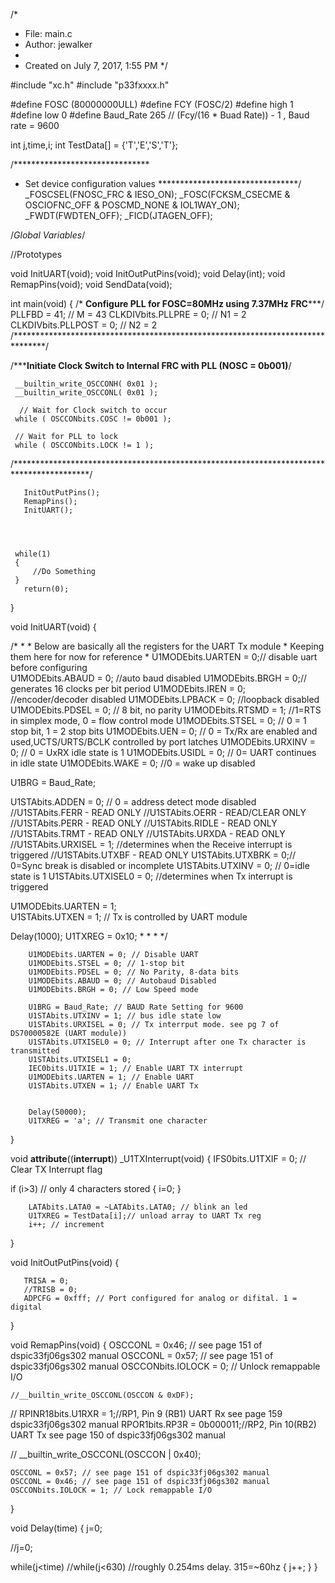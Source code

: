 /*
 * File:   main.c
 * Author: jewalker
 *
 * Created on July 7, 2017, 1:55 PM
 */


#include "xc.h"
#include "p33fxxxx.h"

#define FOSC    (80000000ULL)
#define FCY     (FOSC/2)
#define high 1
#define low 0
#define Baud_Rate 265 // (Fcy/(16 * Buad Rate)) - 1 , Baud rate = 9600



int j,time,i;
int TestData[] = {'T','E','S','T'};
 
 /*******************************
 * Set device configuration values
********************************/
_FOSCSEL(FNOSC_FRC    & IESO_ON);
_FOSC(FCKSM_CSECME & OSCIOFNC_OFF & POSCMD_NONE & IOL1WAY_ON);
_FWDT(FWDTEN_OFF);
_FICD(JTAGEN_OFF); 

/*Global Variables*/



//Prototypes

void InitUART(void);
void InitOutPutPins(void);
void Delay(int);
void RemapPins(void);
void SendData(void);


int main(void) 
{
 /* **************Configure PLL for FOSC=80MHz using 7.37MHz FRC*****************/
         PLLFBD = 41; // M = 43
         CLKDIVbits.PLLPRE  = 0;  // N1 = 2
         CLKDIVbits.PLLPOST = 0;  // N2 = 2   
 /*******************************************************************************/    
  
/***************Initiate Clock Switch to Internal FRC with PLL (NOSC = 0b001)************/
         
     __builtin_write_OSCCONH( 0x01 );
     __builtin_write_OSCCONL( 0x01 );
  
      // Wait for Clock switch to occur
     while ( OSCCONbits.COSC != 0b001 );
 
     // Wait for PLL to lock
     while ( OSCCONbits.LOCK != 1 );
     
/*****************************************************************************************/
   
       

       InitOutPutPins();
       RemapPins();
       InitUART();

       
       
       
     while(1)
     {
         //Do Something
     } 
       return(0);
 }





void InitUART(void)
{
    
   /*
    * 
    * Below are basically all the registers for the UART Tx module
    * Keeping them here for now for reference
    * 
   U1MODEbits.UARTEN = 0;// disable uart before configuring    
   U1MODEbits.ABAUD = 0; //auto baud disabled
   U1MODEbits.BRGH = 0;// generates 16 clocks per bit period
   U1MODEbits.IREN = 0; //encoder/decoder disabled
   U1MODEbits.LPBACK = 0; //loopback disabled
   U1MODEbits.PDSEL = 0; // 8 bit, no parity
   U1MODEbits.RTSMD = 1; //1=RTS in simplex mode, 0 = flow control mode
   U1MODEbits.STSEL = 0; // 0 = 1 stop bit, 1  = 2 stop bits
   U1MODEbits.UEN = 0; // 0 = Tx/Rx are enabled and used,UCTS/URTS/BCLK controlled by port latches
   U1MODEbits.URXINV = 0; // 0 = UxRX idle state is 1
   U1MODEbits.USIDL = 0; // 0= UART continues in idle state
   U1MODEbits.WAKE = 0; //0 = wake up disabled
   
   U1BRG = Baud_Rate;
   
   U1STAbits.ADDEN = 0; // 0 = address detect mode disabled
   //U1STAbits.FERR  - READ ONLY
   //U1STAbits.OERR - READ/CLEAR ONLY
   //U1STAbits.PERR - READ ONLY
   //U1STAbits.RIDLE - READ ONLY
   //U1STAbits.TRMT - READ ONLY
   //U1STAbits.URXDA - READ ONLY
   //U1STAbits.URXISEL = 1; //determines when the Receive interrupt is triggered
   //U1STAbits.UTXBF - READ ONLY
   U1STAbits.UTXBRK = 0;// 0=Sync break is disabled or incomplete
   U1STAbits.UTXINV = 0; // 0=idle state is 1
   U1STAbits.UTXISEL0 = 0; //determines when Tx interrupt is triggered
     
   
   U1MODEbits.UARTEN = 1;        
   U1STAbits.UTXEN = 1; // Tx is controlled by UART module       
   
   Delay(1000);
   U1TXREG = 0x10;
    * 
    * 
    * 
 */
           
       
        U1MODEbits.UARTEN = 0; // Disable UART 
        U1MODEbits.STSEL = 0; // 1-stop bit
        U1MODEbits.PDSEL = 0; // No Parity, 8-data bits
        U1MODEbits.ABAUD = 0; // Autobaud Disabled
        U1MODEbits.BRGH = 0; // Low Speed mode
    
        U1BRG = Baud_Rate; // BAUD Rate Setting for 9600
        U1STAbits.UTXINV = 1; // bus idle state low
        U1STAbits.URXISEL = 0; // Tx interrput mode. see pg 7 of DS70000582E (UART module))
        U1STAbits.UTXISEL0 = 0; // Interrupt after one Tx character is transmitted
        U1STAbits.UTXISEL1 = 0;   
        IEC0bits.U1TXIE = 1; // Enable UART TX interrupt        
        U1MODEbits.UARTEN = 1; // Enable UART       
        U1STAbits.UTXEN = 1; // Enable UART Tx
        
        
        Delay(50000);
        U1TXREG = 'a'; // Transmit one character
        
        
 
}



void __attribute__((__interrupt__)) _U1TXInterrupt(void)
{
    IFS0bits.U1TXIF = 0; // Clear TX Interrupt flag
    
   if (i>3) // only 4 characters stored
    {
        i=0;
    }
    
        LATAbits.LATA0 = ~LATAbits.LATA0; // blink an led
        U1TXREG = TestData[i];// unload array to UART Tx reg
        i++; // increment
}



void InitOutPutPins(void)
{
         
       TRISA = 0;
       //TRISB = 0;
       ADPCFG = 0xfff; // Port configured for analog or difital. 1 = digital
       
}

void RemapPins(void)
{
    OSCCONL = 0x46; // see page 151 of dspic33fj06gs302 manual
    OSCCONL = 0x57; // see page 151 of dspic33fj06gs302 manual
    OSCCONbits.IOLOCK = 0; // Unlock remappable I/O

    //__builtin_write_OSCCONL(OSCCON & 0xDF);
    
   // RPINR18bits.U1RXR = 1;//RP1, Pin 9 (RB1) UART Rx see page 159 dspic33fj06gs302 manual
    RPOR1bits.RP3R = 0b000011;//RP2, Pin 10(RB2) UART Tx see page 150 of dspic33fj06gs302 manual
    
   // __builtin_write_OSCCONL(OSCCON | 0x40); 
     
    OSCCONL = 0x57; // see page 151 of dspic33fj06gs302 manual
    OSCCONL = 0x46; // see page 151 of dspic33fj06gs302 manual
    OSCCONbits.IOLOCK = 1; // Lock remappable I/O

}


void Delay(time)
{ j=0; 

 //j=0;
 
 while(j<time) //while(j<630) //roughly 0.254ms delay. 315=~60hz
 {
     j++;
 }
}
